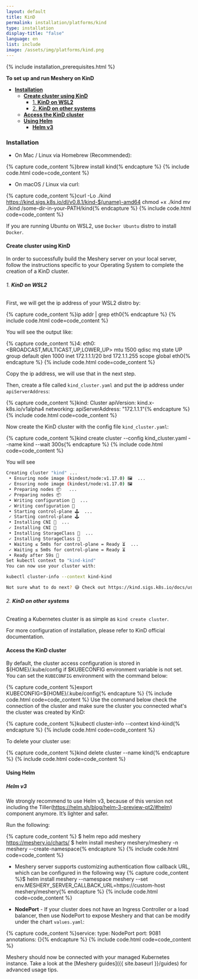 ```yaml
---
layout: default
title: KinD
permalink: installation/platforms/kind
type: installation
display-title: "false"
language: en
list: include
image: /assets/img/platforms/kind.png
---
```


{% include installation_prerequisites.html %}

**To set up and run Meshery on KinD** 

- [**Installation**](#installation)
  - [**Create cluster using KinD**](#create-cluster-using-kind)
      - [1. **KinD on WSL2**](#1-kind-on-wsl2)
      - [2. **KinD on other systems**](#2-kind-on-other-systems)
  - [**Access the KinD cluster**](#access-the-kind-cluster)
  - [**Using Helm**](#using-helm)
    - [**Helm v3**](#helm-v3)

### **Installation**

- On Mac / Linux via Homebrew (Recommended):

{% capture code_content %}brew install kind{% endcapture %}
{% include code.html code=code_content %}

- On macOS / Linux via curl:

{% capture code_content %}curl -Lo ./kind https://kind.sigs.k8s.io/dl/v0.8.1/kind-$(uname)-amd64
chmod +x ./kind
mv ./kind /some-dir-in-your-PATH/kind{% endcapture %}
{% include code.html code=code_content %}

If you are running Ubuntu on WSL2, use `Docker Ubuntu` distro to install `Docker`.

#### **Create cluster using KinD**

In order to successfully build the Meshery server on your local server, follow the instructions specific to your Operating System to complete the creation of a KinD cluster.

###### 1. **KinD on WSL2**

First, we will get the ip address of your WSL2 distro by:

{% capture code_content %}ip addr | grep eth0{% endcapture %}
{% include code.html code=code_content %}

You will see the output like:

{% capture code_content %}4: eth0: <BROADCAST,MULTICAST,UP,LOWER_UP> mtu 1500 qdisc mq state UP group default qlen 1000
    inet 172.1.1.1/20 brd 172.1.1.255 scope global eth0{% endcapture %}
{% include code.html code=code_content %}

Copy the ip address, we will use that in the next step.

Then, create a file called `kind_cluster.yaml` and put the ip address under `apiServerAddress`:

{% capture code_content %}kind: Cluster
apiVersion: kind.x-k8s.io/v1alpha4
networking:
  apiServerAddress: "172.1.1.1"{% endcapture %}
{% include code.html code=code_content %}

Now create the KinD cluster with the config file `kind_cluster.yaml`:

{% capture code_content %}kind create cluster --config kind_cluster.yaml --name kind --wait 300s{% endcapture %}
{% include code.html code=code_content %}

You will see

```bash
Creating cluster "kind" ...
 • Ensuring node image (kindest/node:v1.17.0) 🖼  ...
 ✓ Ensuring node image (kindest/node:v1.17.0) 🖼
 • Preparing nodes 📦   ...
 ✓ Preparing nodes 📦
 • Writing configuration 📜  ...
 ✓ Writing configuration 📜
 • Starting control-plane 🕹️  ...
 ✓ Starting control-plane 🕹️
 • Installing CNI 🔌  ...
 ✓ Installing CNI 🔌
 • Installing StorageClass 💾  ...
 ✓ Installing StorageClass 💾
 • Waiting ≤ 5m0s for control-plane = Ready ⏳  ...
 ✓ Waiting ≤ 5m0s for control-plane = Ready ⏳
 • Ready after 59s 💚
Set kubectl context to "kind-kind"
You can now use your cluster with:

kubectl cluster-info --context kind-kind

Not sure what to do next? 😅 Check out https://kind.sigs.k8s.io/docs/user/quick-start/
```

###### 2. **KinD on other systems**

Creating a Kubernetes cluster is as simple as `kind create cluster`.

For more configuration of installation, please refer to KinD official documentation.

#### **Access the KinD cluster**

By default, the cluster access configuration is stored in ${HOME}/.kube/config if $KUBECONFIG environment variable is not set. You can set the `KUBECONFIG` environment with the command below:

{% capture code_content %}export KUBECONFIG=${HOME}/.kube/config{% endcapture %}
{% include code.html code=code_content %}
Use the command below check the connection of the cluster and make sure the cluster you connected what's the cluster was created by KinD:

{% capture code_content %}kubectl cluster-info --context kind-kind{% endcapture %}
{% include code.html code=code_content %}

To delete your cluster use:

{% capture code_content %}kind delete cluster --name kind{% endcapture %}
{% include code.html code=code_content %}

#### **Using Helm**

##### **Helm v3**

We strongly recommend to use Helm v3, because of this version not including the Tiller(https://helm.sh/blog/helm-3-preview-pt2/#helm) component anymore. It’s lighter and safer.

Run the following:

{% capture code_content %} $ helm repo add meshery https://meshery.io/charts/
 $ helm install meshery meshery/meshery -n meshery --create-namespace{% endcapture %}
{% include code.html code=code_content %}
 - Meshery server supports customizing authentication flow callback URL, which can be configured in the following way
{% capture code_content %}$ helm install meshery --namespace meshery --set env.MESHERY_SERVER_CALLBACK_URL=https://custom-host meshery/meshery{% endcapture %}
{% include code.html code=code_content %}

- **NodePort** - If your cluster does not have an Ingress Controller or a load balancer, then use NodePort to expose Meshery and that can be modify under the chart `values.yaml`:

{% capture code_content %}service:
   type: NodePort
   port: 9081
   annotations: {}{% endcapture %}
{% include code.html code=code_content %}

Meshery should now be connected with your managed Kubernetes instance. Take a look at the [Meshery guides]({{ site.baseurl }}/guides) for advanced usage tips.
